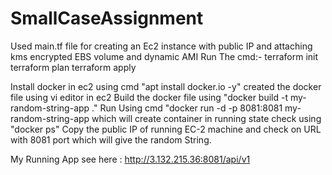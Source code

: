 # SmallCaseAssignment
Used main.tf file for creating an Ec2 instance with public IP and attaching kms encrypted EBS volume and dynamic AMI 
Run The cmd:-
terraform init
terraform plan
terraform apply

Install docker in ec2 using cmd "apt install docker.io -y"
created the docker file using vi editor in ec2 
Build the docker file using "docker build -t my-random-string-app ."
Run Using cmd "docker run -d -p 8081:8081 my-random-string-app which will create container in running state check using "docker ps"
Copy the public IP of running EC-2 machine and check on URL with 8081 port which will give the random String.

My Running App see here : http://3.132.215.36:8081/api/v1

